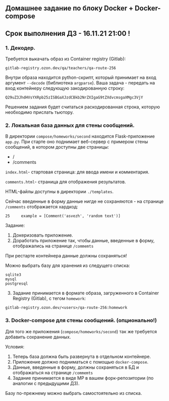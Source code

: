 ## Домашнее задание по блоку Docker + Docker-compose

## Срок выполнения ДЗ -  16.11.21 21:00 !

### 1. Декодер.

Требуется выкачать образ из Container registry (Gitlab):

```
gitlab-registry.ozon.dev/qa/teachers/qa-route-256
```

Внутри образа находится python-скрипт, который принимает на вход аргумент ```--decode``` (библиотека ```argparse```).
Ваша задача - передать на вход контейнеру следующую закодированную строку:

```
Q29uZ3JhdHVsYXRpb25zISBGaXJzdCBkb2NrZXIgaG9tZXdvcmsgaXMgc3VjY
```
Решением задания будет считаться раскодированная строка, которую необходимо прислать тьютору.

### 2. Локальная база данных для стены сообщений.

В директории ```compose/homeworks/second``` находится Flask-приложение ```app.py```.
При старте оно поднимает веб-сервер с примером стены сообщений, в котором доступны две страницы:

* / 
* /comments 

```index.html```- стартовая страница: для ввода имени и комментария.

```comments.html```- страница для отображения результатов.

HTML-файлы доступны в директории ```./templates```.

Сейчас введенные в форму данные нигде не сохраняются - на странице ```/comments``` отображается хардкод:

```note
25     example = [Comment('asvezh', 'random text')]
```

Задание:
1. Докеризовать приложение.
2. Доработать приложение так, чтобы данные, введенные в форму, отображались на странице ```/commemts```

При рестарте контейнера данные должны сохраняться!

Можно выбрать базу для хранения из следущего списка: 

```
sqlite3
mysql 
postgresql
``` 

3. Задание принимается в формате образа, загруженного в Container Registry (Gitlab), с тегом ```homework```:

```
gitlab-registry.ozon.dev/<users>/qa-route-256:homework
```

### 3. Docker-compose для стены сообщений. (опционально!)

Для того же приложения (```compose/homeworks/second```) так же требуется добавить сохранение данных.

Условия:
1. Теперь база должна быть развернута в отдельном контейнере.
2. Приложение должно подниматься с помощью ```docker-compose```.
3. Данные, введенные в форму, должны сохраняться в БД и отображаться на странице ```/commemts```
4. Задание принимается в виде МР в вашем форк-репозитории (по аналогии с предыдущими ДЗ).

Базу по-прежнему можно выбрать самостоятельно из списка.



